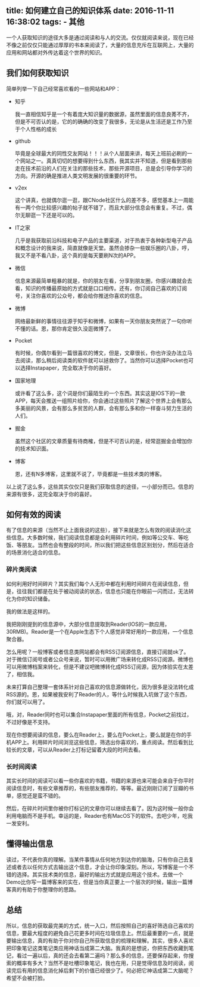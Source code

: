 title: 如何建立自己的知识体系
date: 2016-11-11 16:38:02
tags:
	- 其他
---

一个人获取知识的途径大多是通过阅读和与人的交流。仅仅就阅读来说，现在已经不像之前仅仅只能通过厚厚的书本来阅读了，大量的信息充斥在互联网上，大量的应用和网站都对外传达着这个世界的知识。

<!-- more -->

## 我们如何获取知识

简单列举一下自己经常喜欢看的一些网站和APP：

- 知乎

	我一直相信知乎是一个有着庞大知识量的数据源，虽然里面的信息良莠不齐，但是不可否认的是，它的的确确的改变了我很多，无论是从生活还是工作乃至于个人性格的成长

- github

	毕竟是全球最大的同性交友网站！！！从个人层面来讲，每天上班前必刷的一个网站之一。真真切切的想要得到什么东西，我其实并不知道，但是看到那些走在技术前沿的人们在关注的那些技术，那些开源项目，总是会引导你学习的方向。开源的确是推进人类文明发展的很重要的环节。

- v2ex

	这个讲真，也就偶尔逛一逛，跟CNode社区什么的差不多，感觉基本上一周能有一两个你比较感兴趣的帖子就不错了，而且大部分信息会有重复。不过，偶尔无聊逛一下还是可以的。

- IT之家

	几乎是我获取前沿科技和电子产品的主要渠道，对于热衷于各种新型电子产品和概念设计的我来说，简直就像是天堂。虽然会掺杂一些娱乐圈的八卦，哼，我又不是不看八卦，这个真的是每天要刷N次的APP。

- 微信

	信息来源最简单粗暴的就是，你的朋友在看，分享到朋友圈，你感兴趣就会去看，知识的传播最原始的方式就是口口相传。还有，你订阅自己喜欢的订阅号，关注你喜欢的公众号，都会给你推送你喜欢的信息。

- 微博

	网络最新鲜的事情往往源于知乎和微博，如果有一天你朋友突然说了一句你听不懂的话。恩，那你肯定很久没逛微博了。

- Pocket

	有时候，你偶尔看到一篇很喜欢的博文，但是，文章很长，你也许没办法立马去阅读，那么稍后阅读类的软件就可以拯救你了。当然你可以选择Pocket也可以选择Instapaper，完全取决于你的喜好。

- 国家地理

	或许看了这么多，这个词是你们最陌生的一个东西。其实这是IOS下的一款APP，每天会推送一组照片给你，你会通过这些照片了解这个世界上会有那么多美丽的风景，会有那么多贫苦的人群，会有那么多和你一样奋斗努力生活的人们。

- 掘金

	虽然这个社区的文章质量有待商榷，但是不可否认的是，经常逛掘金会增加你的技术知识面。

- 博客

	恩，还有N多博客，这里就不说了，毕竟都是一些技术类的博客。

以上说了这么多，这些其实仅仅只是我们获取信息的途径，一小部分而已。信息的来源有很多，这完全取决于你的喜好。

## 如何有效的阅读

有了信息的来源（当然不止上面我说的这些），接下来就是怎么有效的阅读消化这些信息。大多数时候，我们阅读信息都是会利用碎片时间，例如等公交车、等吃饭、等朋友。当然也会有整段的时间，所以我们把这些信息区别划分，然后在适合的场景消化适合的信息。

### 碎片类阅读

如何利用好时间碎片？其实我们每个人无形中都在利用时间碎片在阅读信息，但是，往往我们都是在处于被动阅读的状态，信息也只能在你眼前一闪而过，无法转化为你的知识储备。

我的做法是这样的。

我把刚刚提到的信息源中，大部分信息提取到Reader(IOS的一款应用，30RMB)。Reader是一个在Apple生态下个人感觉非常好用的一款应用，一个信息聚合器。

怎么用呢？一般博客或者信息类网站都会有RSS订阅源信息，直接订阅就ok了。对于微信订阅号或者公众号来说，暂时可以用微广场来转化成RSS订阅源。微博也可以用微博档案来转化，但是不建议吧微博转化成RSS订阅源，因为体验实在太差了，相信我。

未来打算自己整理一套体系针对自己喜欢的信息源做转化，因为很多是没法转化成RSS源的。恩，如果被我安利了Reader的人，等什么时候我入坑做了这个东西，你们就可以用了。

哦，对，Reader同时也可以集合Instapaper里面的所有信息，Pocket之前找过，不过好像是不支持。


现在你想要阅读的信息，要么在Reader上，要么在Pocket上，要么就是在你的手机APP上。利用碎片时间浏览这些信息，筛选出你喜欢的，重点阅读。然后看到比较长的文章，可以从Reader上打标记留着大段的时间去看。

### 长时间阅读

其实长时间的阅读可以看一些你喜欢的书籍，书籍的来源也来可能会来自于你平时阅读信息时，有些文章推荐的，有些朋友推荐的，等等。最近刚刚订阅了豆瓣的书单，感觉还是蛮不错的。

然后，在碎片时间里你被你打标记的文章你可以继续去看了。因为这时候一般你会利用电脑而不是手机。幸运的是，Reader也有MacOS下的软件。去吧少年，吃我一发安利。

## 懂得输出信息

读过，不代表你真的理解。当某件事情从任何地方到达你的脑海，只有你自己去复述或者去以任何方式去输出这个信息，才会让你印象深刻。所以，写博客是一个不错的选择。其实技术类的信息，最好的输出方式就是应用这个技术。去做一个Demo比你写一篇博客来的实在，但是当你真正要上一个层次的时候，输出一篇博客真的有助于你整理你的思路。

## 总结

所以，信息的获取最完美的方式，统一入口，然后按照自己的喜好筛选自己喜欢的信息，要最大程度的避免自己花更多时间在垃圾信息上。然后最重要的一点，就是要输出信息，真的有助于你对你自己所获取信息的梳理和理解。其实，很多人喜欢把印象笔记这类笔记类应用神话当成第二大脑。我真的是想说，你把东西收藏到笔记，看过一遍以后，真的还会去看第二遍吗？那么多的信息，还要保存起来，你搜索的概率有多大？当然不是吐槽印象笔记，我也在用，只是觉得信息及时阅读，阅读完后有用的信息消化掉后剩下的价值已经很少了。何必把它神话成第二大脑呢？希望不会被打脸。
